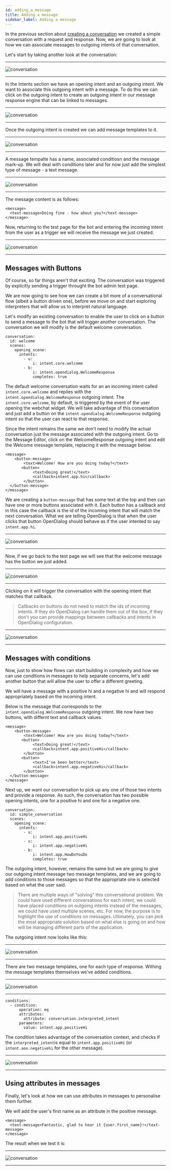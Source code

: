 ```yaml
---
id: adding_a_message
title: Adding a message
sidebar_label: Adding a message
---
```


In the previous section about [creating a conversation](creating_a_conversation.md) we created a simple conversation with a request and response. Now, we are going to look at how we can associate messages to outgoing intents of that conversation. 

Let's start by taking another look at the conversation:

---
![conversation](assets/simple_conversation2.png)

---

In the Intents section we have an opening intent and an outgoing intent. We want to associate this outgoing intent with a message. To do this we can click on the outgoing intent to create an outgoing intent in our message response engine that can be linked to messages.

---
![conversation](assets/outgoing_intent.png)

---

Once the outgoing intent is created we can add message templates to it.

---
![conversation](assets/outgoing_intent_created.png)

---

A message tempalte has a name, associated conditiosn and the message mark-up. We will deal with conditions later and for now just add the simplest type of message - a text message.


---
![conversation](assets/message_template_with_text_message.png)

---

The message content is as follows:

```
<message>
  <text-message>Doing fine - how about you?</text-message>
</message>

```

Now, returning to the test page for the bot and entering the incoming intent from the user as a trigger we will receive the message we just created. 

---
![conversation](assets/message_response.png)

---

## Messages with Buttons

Of course, so far things aren't that exciting. The conversation was triggered by explicitly sending a trigger throught the bot admin test page. 

We are now going to see how we can create a bit more of a conversational flow (albeit a button driven one), before we move on and start exploring interpreters that will allow us to interpret natural language. 

Let's modify an existing conversation to enable the user to click on a button to send a message to the bot that will trigger another conversation. The conversation we will modify is the default welcome conversation. 

```
conversation:
  id: welcome
  scenes:
    opening_scene:
      intents:
        - u:
            i: intent.core.welcome
        - b:
            i: intent.opendialog.WelcomeResponse
            completes: true
```    

The default welcome conversation waits for an an incoming intent called `intent.core.welcome` and replies with the `intent.opendialog.WelcomeResponse` outgoing intent. The `intent.core.welcome`, by default, is triggered by the event of the user opening the webchat widget. We will take advantage of this conversation and just add a button on the `intent.opendialog.WelcomeResponse` outgoing intent so that the user can react to that response. 

Since the intent remains the same we don't need to modify the actual conversation just the message associated with the outgoing intent. Go to the Message Editor, click on the WelcomeResponse outgoing intent and edit the Welcome message template, replacing it with the message below. 

```
<message>
	<button-message>
    	<text>Welcome! How are you doing today?</text>
	   <button>
    	    <text>Doing great!</text>
        	<callback>intent.app.hi</callback>
	    </button>
  </button-message>
</message>
```

We are creating a `button-message` that has some text at the top and then can have one or more buttons associated with it. Each button has a callback and in this case the callback is the id of the incoming intent that will match the next conversation. What we are telling OpenDialog is that when the user clicks that button OpenDialog should behave as if the user intented to say `intent.app.hi`.

---
![conversation](assets/message_with_button.png)

---

Now, if we go back to the test page we will see that the welcome message has the button we just added. 

---
![conversation](assets/message_with_button_on_chat.png)

---

Clicking on it will trigger the conversation with the opening intent that matches that callback. 

> Callbacks on buttons do not need to match the ids of incoming intents. If they do OpenDialog can handle them out of the box, if they don't you can provide mappings between callbacks and intents in OpenDialog configuration.

---
![conversation](assets/response_to_button_message.png)

---

## Messages with conditions

Now, just to show how flows can start building in complexity and how we can use conditions in messages to help separate concerns, let's add another button that will allow the user to offer a different greeting. 

We will have a message with a positive hi and a negative hi and will respond appropriately based on the incoming intent.

Below is the message that corresponds to the `intent.opendialog.WelcomeResponse` outgoing intent. We now have two buttons, with differnt text and callback values. 

```
<message>
	<button-message>
    	<text>Welcome! How are you doing today?</text>
	   <button>
    	    <text>Doing great!</text>
        	<callback>intent.app.positiveHi</callback>
	    </button>
	   <button>
    	    <text>I've been better</text>
        	<callback>intent.app.negativeHi</callback>
	    </button>
  </button-message>
</message>
```

Next up, we want our conversation to pick up any one of those two intents and provide a response. As such, the conversation has two possible opening intents, one for a positive hi and one for a negative one.  

```
conversation:
  id: simple_conversation
  scenes:
    opening_scene:
      intents:
        - u:
            i: intent.app.positiveHi
        - u:
            i: intent.app.negativeHi
        - b:
            i: intent.app.HowDoYouDo
            completes: true
```    

The outgoing intent, however, remains the same but we are going to give our outgoing intent message two message templates, and we are going to add conditions to those messages so that the appropriate one is selected based on what the user said. 

> There are multiple ways of "solving" this conversational problem. We could have used different conversations for each intent, we could have placed conditions on outgoing intents instead of the messages, we could have used multiple scenes, etc. For now, the purpose is to highlight the use of conditions on messages. Ultimately, you can pick the most appropriate solution based on what else is going on and how will be managing different parts of the application. 

The outgoing intent now looks like this:

---
![conversation](assets/howdoyoudo_outgoing_intent.png)

---

There are two message templates, one for each type of response. Withing the message templates themselves we've added conditions. 

---
![conversation](assets/howdoyoudo_condition.png)

---

```
conditions:
  - condition:
      operation: eq
      attributes:
        attribute: conversation.interpreted_intent
      parameters:
        value: intent.app.positiveHi
```
The condition takes advantage of the conversation context, and checks if the `interpreted_intent`is equal to `intent.app.positiveHi` (or `intent.aoo.negativehi` for the other message).

---
![conversation](assets/positive_and_negative.png)

---

## Using attributes in messages

Finally, let's look at how we can use attributes in messages to personalise them further. 

We will add the user's first name as an attribute in the positive message. 

```
<message>
  <text-message>Fantastic, glad to hear it {user.first_name}!</text-message>
</message>
```

The result when we test it is:

---
![conversation](assets/message_with_attribute.png)

---




